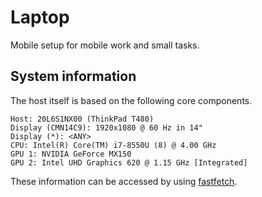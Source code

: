 # Laptop

Mobile setup for mobile work and small tasks.

## System information

The host itself is based on the following core components.

```
Host: 20L6S1NX00 (ThinkPad T480)
Display (CMN14C9): 1920x1080 @ 60 Hz in 14"
Display (*): <ANY>
CPU: Intel(R) Core(TM) i7-8550U (8) @ 4.00 GHz
GPU 1: NVIDIA GeForce MX150
GPU 2: Intel UHD Graphics 620 @ 1.15 GHz [Integrated]
```

These information can be accessed by using [fastfetch](https://github.com/fastfetch-cli/fastfetch).
